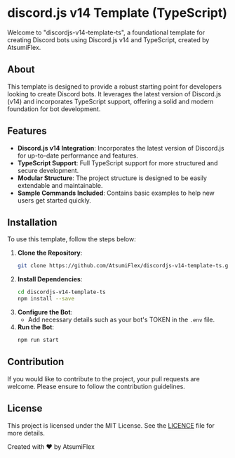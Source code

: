 # discord.js v14 Template (TypeScript)

Welcome to "discordjs-v14-template-ts", a foundational template for creating Discord bots using Discord.js v14 and
TypeScript, created by AtsumiFlex.

## About

This template is designed to provide a robust starting point for developers looking to create Discord bots. It leverages
the latest version of Discord.js (v14) and incorporates TypeScript support, offering a solid and modern foundation for
bot development.

## Features

- **Discord.js v14 Integration**: Incorporates the latest version of Discord.js for up-to-date performance and features.
- **TypeScript Support**: Full TypeScript support for more structured and secure development.
- **Modular Structure**: The project structure is designed to be easily extendable and maintainable.
- **Sample Commands Included**: Contains basic examples to help new users get started quickly.

## Installation

To use this template, follow the steps below:

1. **Clone the Repository**:
   ```bash
   git clone https://github.com/AtsumiFlex/discordjs-v14-template-ts.git
2. **Install Dependencies**:
    ```bash
   cd discordjs-v14-template-ts
    npm install --save
   ```
3. **Configure the Bot**:
    - Add necessary details such as your bot's TOKEN in the `.env` file.
4. **Run the Bot**:
    ```bash
    npm run start
    ```

## Contribution

If you would like to contribute to the project, your pull requests are welcome. Please ensure to follow the contribution
guidelines.

## License

This project is licensed under the MIT License. See the [LICENCE](LICENCE) file for more details.

Created with ❤️ by AtsumiFlex